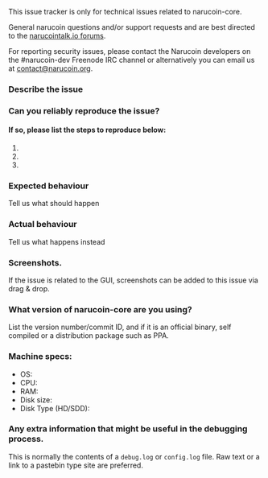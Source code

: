 <!--- Remove sections that do not apply -->

This issue tracker is only for technical issues related to narucoin-core.

General narucoin questions and/or support requests and are best directed to the [narucointalk.io forums](https://narucointalk.io/).

For reporting security issues, please contact the Narucoin developers on the #narucoin-dev Freenode IRC channel or alternatively you can email us at contact@narucoin.org.

### Describe the issue

### Can you reliably reproduce the issue?
#### If so, please list the steps to reproduce below:
1.
2.
3.

### Expected behaviour
Tell us what should happen

### Actual behaviour
Tell us what happens instead

### Screenshots.
If the issue is related to the GUI, screenshots can be added to this issue via drag & drop.

### What version of narucoin-core are you using?
List the version number/commit ID, and if it is an official binary, self compiled or a distribution package such as PPA.

### Machine specs:
- OS:
- CPU:
- RAM:
- Disk size:
- Disk Type (HD/SDD):

### Any extra information that might be useful in the debugging process.
This is normally the contents of a `debug.log` or `config.log` file. Raw text or a link to a pastebin type site are preferred.
